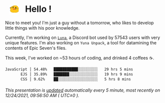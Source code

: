 <h1>   <img src="./spoink.gif" style="vertical-align:middle;" width="30px">   Hello ! </h1>

Nice to meet you! I'm just a guy without a tomorrow, who likes to develop little things with his poor knowledge.

Currently, I'm working on <a href='https://github.com/Asgarrrr/Luna'>`Luna`</a>, a Discord bot used by 57543 users with very unique features. I'm also working on `Yuna Unpack`, a tool for datamining the contents of Epic Seven's files.

This week, I've worked on ~53 hours of coding, and drinked 4 coffees ☕.

```
JavaScript │ 54.48%   ███████████░░░░░░░░░   29 hrs 5 mins
       EJS │ 35.89%   ███████░░░░░░░░░░░░░   19 hrs 9 mins
       CSS │ 9.62%    ██░░░░░░░░░░░░░░░░░░   5 hrs 8 mins
```

###### This presentation is [updated](https://github.com/Asgarrrr) automatically every 5 minute, most recently on 12/24/2021, 09:56:50 AM ( UTC±0 ).